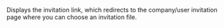 Displays the invitation link, which redirects to the company/user invitation page where you can choose an invitation file.

